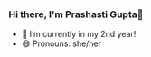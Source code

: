 ### Hi there, I'm Prashasti Gupta👋
<!-- - 🔭 I’m currently working on a new project -->
- 🌱 I’m currently in my 2nd year!
- 😄 Pronouns: she/her
<!--
**prashasti-7/prashasti-7** is a ✨ _special_ ✨ repository because its `README.md` (this file) appears on your GitHub profile.

Here are some ideas to get you started:

- 
- 👯 I’m looking to collaborate on ...
- 🤔 I’m looking for help with ...
- 💬 Ask me about ...
- 📫 How to reach me: ...
- ⚡ Fun fact: ...
-->
